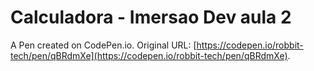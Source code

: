 # Calculadora - Imersao Dev  aula 2

A Pen created on CodePen.io. Original URL: [https://codepen.io/robbit-tech/pen/qBRdmXe](https://codepen.io/robbit-tech/pen/qBRdmXe).


